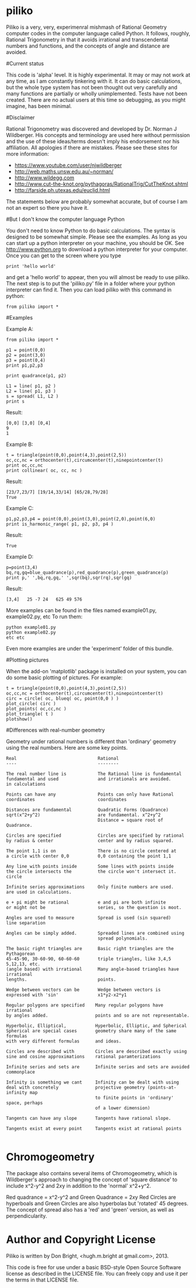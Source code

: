 piliko
======

Piliko is a very, very, experimenral mishmash of Rational Geometry computer 
codes in the computer language called Python. It follows, roughly,
Rational Trigonometry in that it avoids irrational and transcendental 
numbers and functions, and the concepts of angle and distance are 
avoided.

#Current status

This code is 'alpha' level. It is highly experimental. It may or may not 
work at any time, as I am constantly tinkering with it. It can do basic 
calculations, but the whole type system has not been thought out very 
carefully and many functions are partially or wholly unimplemented. 
Tests have not been created. There are no actual users at this time so 
debugging, as you might imagine, has been minimal.

#Disclaimer 

Rational Trigonometry was discovered and developed by Dr. Norman J 
Wildberger. His concepts and terminology are used here without 
permission and the use of these ideas/terms doesn't imply his 
endorsement nor his affiliation. All apologies if there are mistakes. 
Please see these sites for more information:

* https://www.youtube.com/user/njwildberger
* http://web.maths.unsw.edu.au/~norman/
* http://www.wildegg.com
* http://www.cut-the-knot.org/pythagoras/RationalTrig/CutTheKnot.shtml
* http://farside.ph.utexas.edu/euclid.html

The statements below are probably somewhat accurate, but of course I am 
not an expert so there you have it.

#But I don't know the computer language Python

You don't need to know Python to do basic calculations. The syntax is
designed to be somewhat simple. Please see the examples. As long as you can
start up a python interpreter on your machine, you should be OK. See
http://www.python.org to download a python interpreter for your computer. 
Once you can get to the screen where you type 
	
	print 'hello world'

and get a 'hello world' to appear, then you will almost be ready to use 
piliko. The next step is to put the 'piliko.py' file in a folder where 
your python interpreter can find it. Then you can load piliko with this 
command in python:

	from piliko import *

#Examples

Example A:

	from piliko import *

	p1 = point(0,0)
	p2 = point(3,0)
	p3 = point(0,4)
	print p1,p2,p3

	print quadrance(p1, p2)

	L1 = line( p1, p2 )
	L2 = line( p1, p3 )
	s = spread( L1, L2 )
	print s

Result:

	[0,0] [3,0] [0,4]
	9
	1

Example B:

	t = triangle(point(0,0),point(4,3),point(2,5))
	oc,cc,nc = orthocenter(t),circumcenter(t),ninepointcenter(t)
	print oc,cc,nc
	print collinear( oc, cc, nc )
	
Result:

	[23/7,23/7] [19/14,33/14] [65/28,79/28]
	True

Example C:

	p1,p2,p3,p4 = point(0,0),point(3,0),point(2,0),point(6,0)
	print is_harmonic_range( p1, p2, p3, p4 )
	
Result:

	True

Example D:

	p=point(3,4)
	bq,rq,gq=blue_quadrance(p),red_quadrance(p),green_quadrance(p)
	print p,' ',bq,rq,gq,' ',sqr(bq),sqr(rq),sqr(gq)

Result:

	[3,4]   25 -7 24   625 49 576

More examples can be found in the files named example01.py, example02.py, etc
To run them:

	python example01.py
	python example02.py
	etc etc

Even more examples are under the 'experiment' folder of this bundle.

#Plotting pictures

When the add-on 'matplotlib' package is installed on your system, you can do
some basic plotting of pictures. For example:

	t = triangle(point(0,0),point(4,3),point(2,5))
	oc,cc,nc = orthocenter(t),circumcenter(t),ninepointcenter(t)
	circ = circle( oc, blueq( oc, point(0,0 ) )
	plot_circle( circ )
	plot_points( oc,cc,nc )
	plot_triangle( t )
	plotshow()

#Differences with real-number geometry

Geometry under rational numbers is different than 'ordinary' geometry using
the real numbers. Here are some key points.

```
Real                               Rational
----                               --------

The real number line is            The Rational line is fundamental
fundamental and used               and irrationals are avoided.
in calculations

Points can have any                Points can only have Rational
coordinates                        coordinates

Distances are fundamental          Quadratic Forms (Quadrance)
sqrt(x^2+y^2)                      are fundamental. x^2+y^2
                                   Distance = square root of Quadrance.

Circles are specified              Circles are specified by rational 
by radius & center                 center and by radius squared.

The point 1,1 is on                There is no circle centered at
a circle with center 0,0           0,0 containing the point 1,1

Any line with points inside        Some lines with points inside
the circle intersects the          the circle won't intersect it.
circle

Infinite series approximations     Only finite numbers are used.
are used in calculations.

e + pi might be rational           e and pi are both infinite 
or might not be                    series, so the question is moot.

Angles are used to measure         Spread is used (sin squared)
line separation

Angles can be simply added.        Spreaded lines are combined using
                                   spread polynomials.

The basic right triangles are      Basic right triangles are the Pythagorean
45-45-90, 30-60-90, 60-60-60       triple triangles, like 3,4,5  5,12,13, etc. 
(angle based) with irrational      Many angle-based triangles have irrational 
lengths.                           points.

Wedge between vectors can be       Wedge between vectors is 
expressed with 'sin'               x1*y2-x2*y1

Regular polygons are specified    Many regular polygons have irrational
by angles added.                  points and so are not representable.

Hyperbolic, Elliptical,           Hyperbolic, Elliptic, and Spherical
Spherical are special cases       geometry share many of the same formulas
with very different formulas      and ideas.

Circles are described with        Circles are described exactly using
sine and cosine approximations    rational paramterizations

Infinite series and sets are      Infinite series and sets are avoided
commonplace

Infinity is something we cant     Infinity can be dealt with using
deal with concretely              projective geometry (points-at-infinity map
                                  to finite points in 'ordinary' space, perhaps
                                  of a lower dimension)

Tangents can have any slope       Tangents have rational slope.

Tangents exist at every point     Tangents exist at rational points


```                               

Chromogeometry
==============

The package also contains several items of Chromogeometry, which is 
Wildberger's approach to changing the concept of 'square distance'
to include x^2-y^2 and 2*x*y in addition to the 'normal' x^2+y^2.

Red quadrance = x^2-y^2 and Green Quadrance = 2*x*y Red Circles are 
hyperboals and Green Circles are also hyperbolas but 'rotated' 45 
degrees. The concept of spread also has a 'red' and 'green' version, as 
well as perpendicularity.

Author and Copyright License
============================

Piliko is written by Don Bright, <hugh.m.bright at gmail.com>, 2013.

This code is free for use under a basic BSD-style Open Source Software 
license as described in the LICENSE file. You can freely copy and use it
per the terms in that LICENSE file.
